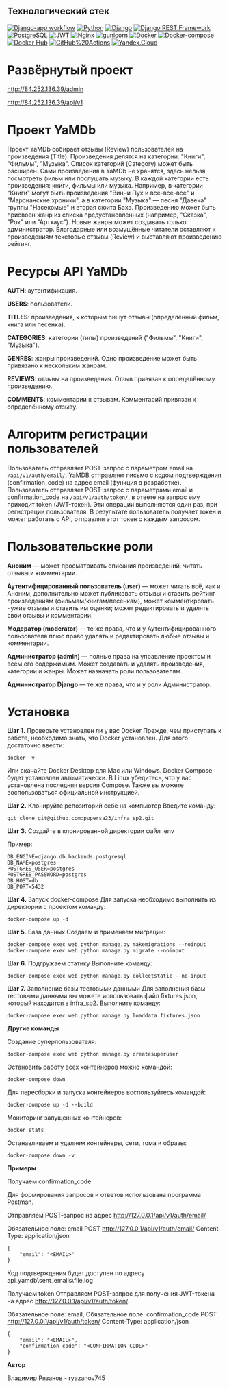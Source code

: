 ## Технологический стек
[![Django-app workflow](https://github.com/pupersa23/yamdb_final/actions/workflows/yamdb_workflow.yml/badge.svg)](https://github.com/pupersa23/yamdb_final/actions/workflows/yamdb_workflow.yml)
[![Python](https://img.shields.io/badge/-Python-464646?style=flat&logo=Python&logoColor=56C0C0&color=008080)](https://www.python.org/)
[![Django](https://img.shields.io/badge/-Django-464646?style=flat&logo=Django&logoColor=56C0C0&color=008080)](https://www.djangoproject.com/)
[![Django REST Framework](https://img.shields.io/badge/-Django%20REST%20Framework-464646?style=flat&logo=Django%20REST%20Framework&logoColor=56C0C0&color=008080)](https://www.django-rest-framework.org/)
[![PostgreSQL](https://img.shields.io/badge/-PostgreSQL-464646?style=flat&logo=PostgreSQL&logoColor=56C0C0&color=008080)](https://www.postgresql.org/)
[![JWT](https://img.shields.io/badge/-JWT-464646?style=flat&color=008080)](https://jwt.io/)
[![Nginx](https://img.shields.io/badge/-NGINX-464646?style=flat&logo=NGINX&logoColor=56C0C0&color=008080)](https://nginx.org/ru/)
[![gunicorn](https://img.shields.io/badge/-gunicorn-464646?style=flat&logo=gunicorn&logoColor=56C0C0&color=008080)](https://gunicorn.org/)
[![Docker](https://img.shields.io/badge/-Docker-464646?style=flat&logo=Docker&logoColor=56C0C0&color=008080)](https://www.docker.com/)
[![Docker-compose](https://img.shields.io/badge/-Docker%20compose-464646?style=flat&logo=Docker&logoColor=56C0C0&color=008080)](https://www.docker.com/)
[![Docker Hub](https://img.shields.io/badge/-Docker%20Hub-464646?style=flat&logo=Docker&logoColor=56C0C0&color=008080)](https://www.docker.com/products/docker-hub)
[![GitHub%20Actions](https://img.shields.io/badge/-GitHub%20Actions-464646?style=flat&logo=GitHub%20actions&logoColor=56C0C0&color=008080)](https://github.com/features/actions)
[![Yandex.Cloud](https://img.shields.io/badge/-Yandex.Cloud-464646?style=flat&logo=Yandex.Cloud&logoColor=56C0C0&color=008080)](https://cloud.yandex.ru/)

# Развёрнутый проект

http://84.252.136.39/admin

http://84.252.136.39/api/v1

# Проект YaMDb
Проект YaMDb собирает отзывы (Review) пользователей на произведения (Title). Произведения делятся на категории: "Книги", "Фильмы", "Музыка". Список категорий (Category) может быть расширен.
Сами произведения в YaMDb не хранятся, здесь нельзя посмотреть фильм или послушать музыку.
В каждой категории есть произведения: книги, фильмы или музыка. Например, в категории "Книги" могут быть произведения "Винни Пух и все-все-все" и "Марсианские хроники", а в категории "Музыка" — песня "Давеча" группы "Насекомые" и вторая сюита Баха. Произведению может быть присвоен жанр из списка предустановленных (например, "Сказка", "Рок" или "Артхаус"). Новые жанры может создавать только администратор.
Благодарные или возмущённые читатели оставляют к произведениям текстовые отзывы (Review) и выставляют произведению рейтинг.


# Ресурсы API YaMDb
**AUTH**: аутентификация.

**USERS**: пользователи.

**TITLES**: произведения, к которым пишут отзывы (определённый фильм, книга или песенка).

**CATEGORIES**: категории (типы) произведений ("Фильмы", "Книги", "Музыка").

**GENRES**: жанры произведений. Одно произведение может быть привязано к нескольким жанрам.

**REVIEWS**: отзывы на произведения. Отзыв привязан к определённому произведению.

**COMMENTS**: комментарии к отзывам. Комментарий привязан к определённому отзыву.

# Алгоритм регистрации пользователей
Пользователь отправляет POST-запрос с параметром email на `/api/v1/auth/email/`.
YaMDB отправляет письмо с кодом подтверждения (confirmation_code) на адрес email (функция в разработке).
Пользователь отправляет POST-запрос с параметрами email и confirmation_code на `/api/v1/auth/token/`, в ответе на запрос ему приходит token (JWT-токен).
Эти операции выполняются один раз, при регистрации пользователя. В результате пользователь получает токен и может работать с API, отправляя этот токен с каждым запросом.

# Пользовательские роли
**Аноним** — может просматривать описания произведений, читать отзывы и комментарии.

**Аутентифицированный пользователь (user)** — может читать всё, как и Аноним, дополнительно может публиковать отзывы и ставить рейтинг произведениям (фильмам/книгам/песенкам), может комментировать чужие отзывы и ставить им оценки; может редактировать и удалять свои отзывы и комментарии.

**Модератор (moderator)** — те же права, что и у Аутентифицированного пользователя плюс право удалять и редактировать любые отзывы и комментарии.

**Администратор (admin)** — полные права на управление проектом и всем его содержимым. Может создавать и удалять произведения, категории и жанры. Может назначать роли пользователям.

**Администратор Django** — те же права, что и у роли Администратор.

# Установка

**Шаг 1.** Проверьте установлен ли у вас Docker
Прежде, чем приступать к работе, необходимо знать, что Docker установлен. Для этого достаточно ввести:

    docker -v

Или скачайте Docker Desktop для Mac или Windows. Docker Compose будет установлен автоматически. В Linux убедитесь, что у вас установлена последняя версия Compose. Также вы можете воспользоваться официальной инструкцией.

**Шаг 2.** Клонируйте репозиторий себе на компьютер
Введите команду:

    git clone git@github.com:pupersa23/infra_sp2.git

**Шаг 3.** Создайте в клонированной директории файл .env

Пример:

    DB_ENGINE=django.db.backends.postgresql
    DB_NAME=postgres
    POSTGRES_USER=postgres
    POSTGRES_PASSWORD=postgres
    DB_HOST=db
    DB_PORT=5432

**Шаг 4.** Запуск docker-compose
Для запуска необходимо выполнить из директории с проектом команду:

    docker-compose up -d

**Шаг 5.** База данных
Создаем и применяем миграции:

    docker-compose exec web python manage.py makemigrations --noinput
    docker-compose exec web python manage.py migrate --noinput

**Шаг 6.** Подгружаем статику
Выполните команду:

    docker-compose exec web python manage.py collectstatic --no-input 

**Шаг 7.** Заполнение базы тестовыми данными
Для заполнения базы тестовыми данными вы можете использовать файл fixtures.json, который находится в infra_sp2. Выполните команду:

    docker-compose exec web python manage.py loaddata fixtures.json

**Другие команды**

Создание суперпользователя:

    docker-compose exec web python manage.py createsuperuser

Остановить работу всех контейнеров можно командой:

    docker-compose down

Для пересборки и запуска контейнеров воспользуйтесь командой:

    docker-compose up -d --build 

Мониторинг запущенных контейнеров:

    docker stats

Останавливаем и удаляем контейнеры, сети, тома и образы:

    docker-compose down -v

**Примеры**

Получаем confirmation_code

Для формирования запросов и ответов использована программа Postman.

Отправляем POST-запрос на адрес http://127.0.0.1/api/v1/auth/email/

Обязательное поле: email
POST   http://127.0.0.1/api/v1/auth/email/
Content-Type: application/json

    {
        "email": "<EMAIL>"
    }

Код подтверждения будет доступен по адресу api_yamdb\sent_emails\file.log

Получаем token
Отправляем POST-запрос для получения JWT-токена на адрес http://127.0.0.1/api/v1/auth/token/.

Обязательное поле: email,
Обязательное поле: confirmation_code
POST   http://127.0.0.1/api/v1/auth/token/
Content-Type: application/json

    {
        "email": "<EMAIL>",
        "confirmation_code": "<CONFIRMATION CODE>"
    }

**Автор**

Владимир Рязанов - ryazanov745
